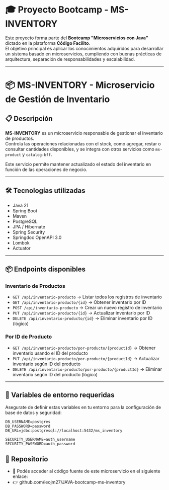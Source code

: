 # 🎓 Proyecto Bootcamp - MS-INVENTORY

Este proyecto forma parte del **Bootcamp "Microservicios con Java"** dictado en la plataforma **Código Facilito**.  
El objetivo principal es aplicar los conocimientos adquiridos para desarrollar un sistema basado en microservicios, cumpliendo con buenas prácticas de arquitectura, separación de responsabilidades y escalabilidad.

---

# 📦 MS-INVENTORY - Microservicio de Gestión de Inventario

## 📋 Descripción

**MS-INVENTORY** es un microservicio responsable de gestionar el inventario de productos.  
Controla las operaciones relacionadas con el stock, como agregar, restar o consultar cantidades disponibles, y se integra con otros servicios como `ms-product` y `catalog-bff`.

Este servicio permite mantener actualizado el estado del inventario en función de las operaciones de negocio.

---

## 🛠️ Tecnologías utilizadas

- Java 21
- Spring Boot
- Maven
- PostgreSQL
- JPA / Hibernate
- Spring Security
- Springdoc OpenAPI 3.0
- Lombok
- Actuator

---

## 📦 Endpoints disponibles

### Inventario de Productos

- `GET /api/inventario-producto` → Listar todos los registros de inventario
- `GET /api/inventario-producto/{id}` → Obtener inventario por ID
- `POST /api/inventario-producto` → Crear un nuevo registro de inventario
- `PUT /api/inventario-producto/{id}` → Actualizar inventario por ID
- `DELETE /api/inventario-producto/{id}` → Eliminar inventario por ID (lógico)

### Por ID de Producto

- `GET /api/inventario-producto/por-producto/{productId}` → Obtener inventario usando el ID del producto
- `PUT /api/inventario-producto/por-producto/{productId}` → Actualizar inventario según ID del producto
- `DELETE /api/inventario-producto/por-producto/{productId}` → Eliminar inventario según ID del producto (lógico)

---

## 🔧 Variables de entorno requeridas

Asegurate de definir estas variables en tu entorno para la configuración de base de datos y seguridad:

```env
DB_USERNAME=postgres
DB_PASSWORD=password
DB_URL=jdbc:postgresql://localhost:5432/ms_inventory

SECURITY_USERNAME=auth_username
SECURITY_PASSWORD=auth_password
```

## 🔗 Repositorio
- 📁 Podés acceder al código fuente de este microservicio en el siguiente enlace:
- 👉 github.com/leojm27/JAVA-bootcamp-ms-inventory
